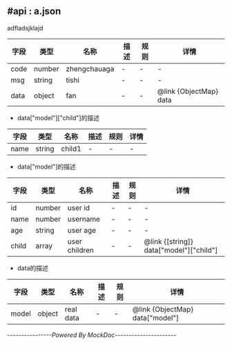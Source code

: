 #api : a.json
---------

adfladsjklajd

字段 | 类型 | 名称 | 描述 | 规则 | 详情
---|------|------|------|------|---
 code  |  number  |  zhengchauaga  |  -  |  -  |  - 
 msg  |  string  |  tishi  |  -  |  -  |  - 
 data  |  object  |  fan  |  -  |  -  | @link {ObjectMap} data


* data["model"]["child"]的描述

字段 | 类型 | 名称 | 描述 | 规则 | 详情
---|------|------|------|------|---
 name  |  string  |  child1  |  -  |  -  |  - 

* data["model"]的描述

字段 | 类型 | 名称 | 描述 | 规则 | 详情
---|------|------|------|------|---
 id  |  number  |  user id  |  -  |  -  |  - 
 name  |  number  |  username  |  -  |  -  |  - 
 age  |  string  |  user age  |  -  |  -  |  - 
 child  |  array  |  user children  |  -  |  -  | @link {[string]} data["model"]["child"]

* data的描述

字段 | 类型 | 名称 | 描述 | 规则 | 详情
---|------|------|------|------|---
 model  |  object  |  real data  |  -  |  -  | @link {ObjectMap} data["model"]

*----------------Powered By MockDoc----------------------*
